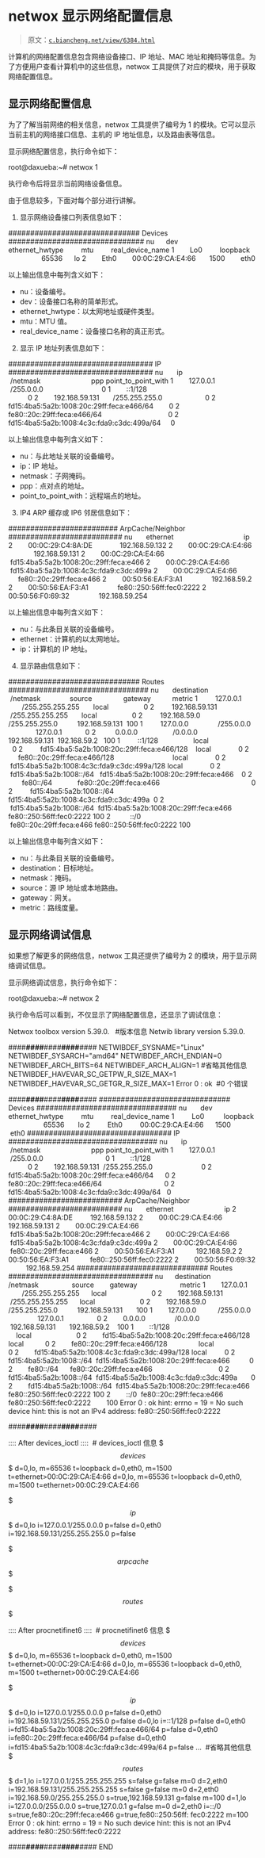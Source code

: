 # netwox 显示网络配置信息

> 原文：[`c.biancheng.net/view/6384.html`](http://c.biancheng.net/view/6384.html)

计算机的网络配置信息包含网络设备接口、IP 地址、MAC 地址和掩码等信息。为了方便用户查看计算机中的这些信息，netwox 工具提供了对应的模块，用于获取网络配置信息。

## 显示网络配置信息

为了了解当前网络的相关信息，netwox 工具提供了编号为 1 的模块。它可以显示当前主机的网络接口信息、主机的 IP 地址信息，以及路由表等信息。

显示网络配置信息，执行命令如下：

root@daxueba:~# netwox 1

执行命令后将显示当前网络设备信息。

由于信息较多，下面对每个部分进行讲解。

1) 显示网络设备接口列表信息如下：

############################## Devices ###############################
nu      dev         ethernet_hwtype         mtu         real_device_name
1        Lo0         loopback                     65536      lo
2        Eth0        00:0C:29:CA:E4:66       1500        eth0

以上输出信息中每列含义如下：

*   nu：设备编号。
*   dev：设备接口名称的简单形式。
*   ethernet_hwtype：以太网地址或硬件类型。
*   mtu：MTU 值。
*   real_device_name：设备接口名称的真正形式。

2) 显示 IP 地址列表信息如下：

################################# IP #################################
nu       ip                           /netmask                          ppp point_to_point_with
1        127.0.0.1                 /255.0.0.0                              0
1        ::1/128                                                                  0
2        192.168.59.131       /255.255.255.0                      0
2        fd15:4ba5:5a2b:1008:20c:29ff:feca:e466/64        0
2        fe80::20c:29ff:feca:e466/64                                  0
2        fd15:4ba5:5a2b:1008:4c3c:fda9:c3dc:499a/64     0

以上输出信息中每列含义如下：

*   nu：与此地址关联的设备编号。
*   ip：IP 地址。
*   netmask：子网掩码。
*   ppp：点对点的地址。
*   point_to_point_with：远程端点的地址。

3) IP4 ARP 缓存或 IP6 邻居信息如下：

######################### ArpCache/Neighbor ##########################
nu       ethernet                                    ip
2        00:0C:29:C4:8A:DE              192.168.59.132
2        00:0C:29:CA:E4:66               192.168.59.131
2        00:0C:29:CA:E4:66               fd15:4ba5:5a2b:1008:20c:29ff:feca:e466
2        00:0C:29:CA:E4:66               fd15:4ba5:5a2b:1008:4c3c:fda9:c3dc:499a
2        00:0C:29:CA:E4:66               fe80::20c:29ff:feca:e466
2        00:50:56:EA:F3:A1               192.168.59.2
2        00:50:56:EA:F3:A1               fe80::250:56ff:fec0:2222
2        00:50:56:F0:69:32               192.168.59.254

以上输出信息中每列含义如下：

*   nu：与此条目关联的设备编号。
*   ethernet：计算机的以太网地址。
*   ip：计算机的 IP 地址。

4) 显示路由信息如下：

############################## Routes ################################
nu       destination             /netmask               source                gateway           metric
1         127.0.0.1               /255.255.255.255       local                  0
2         192.168.59.131     /255.255.255.255       local                  0
2         192.168.59.0         /255.255.255.0          192.168.59.131  100
1         127.0.0.0               /255.0.0.0                  127.0.0.1            0
2          0.0.0.0                  /0.0.0.0                      192.168.59.131  192.168.59.2   100
1         ::1/128                  local                            0
2         fd15:4ba5:5a2b:1008:20c:29ff:feca:e466/128    local              0
2         fe80::20c:29ff:feca:e466/128                              local              0
2         fd15:4ba5:5a2b:1008:4c3c:fda9:c3dc:499a/128 local              0
2         fd15:4ba5:5a2b:1008::/64   fd15:4ba5:5a2b:1008:20c:29ff:feca:e466    0
2         fe80::/64             fe80::20c:29ff:feca:e466                                               0
2         fd15:4ba5:5a2b:1008::/64  fd15:4ba5:5a2b:1008:4c3c:fda9:c3dc:499a  0
2         fd15:4ba5:5a2b:1008::/64  fd15:4ba5:5a2b:1008:20c:29ff:feca:e466    fe80::250:56ff:fec0:2222 100
2          ::/0                     fe80::20c:29ff:feca:e466 fe80::250:56ff:fec0:2222 100

以上输出信息中每列含义如下：

*   nu：与此条目关联的设备编号。
*   destination：目标地址。
*   netmask：掩码。
*   source：源 IP 地址或本地路由。
*   gateway：网关。
*   metric：路线度量。

## 显示网络调试信息

如果想了解更多的网络信息，netwox 工具还提供了编号为 2 的模块，用于显示网络调试信息。

显示网络调试信息，执行命令如下：

root@daxueba:~# netwox 2

执行命令后可以看到，不仅显示了网络配置信息，还显示了调试信息：

Netwox toolbox version 5.39.0.   #版本信息
Netwib library version 5.39.0.

####****####****####****####****####
NETWIBDEF_SYSNAME="Linux"
NETWIBDEF_SYSARCH="amd64"
NETWIBDEF_ARCH_ENDIAN=0
NETWIBDEF_ARCH_BITS=64
NETWIBDEF_ARCH_ALIGN=1
#省略其他信息
NETWIBDEF_HAVEVAR_SC_GETPW_R_SIZE_MAX=1
NETWIBDEF_HAVEVAR_SC_GETGR_R_SIZE_MAX=1
Error 0 : ok  #0 个错误

####****####****####****####****####
############################## Devices ################################
nu       dev         ethernet_hwtype         mtu         real_device_name
1         Lo0          loopback                    65536       lo
2         Eth0         00:0C:29:CA:E4:66      1500         eth0
################################# IP ##################################
nu       ip                       /netmask                          ppp point_to_point_with
1        127.0.0.1             /255.0.0.0                                0
1        ::1/128                                                                0
2        192.168.59.131  /255.255.255.0                         0
2        fd15:4ba5:5a2b:1008:20c:29ff:feca:e466/64      0
2        fe80::20c:29ff:feca:e466/64                                0
2        fd15:4ba5:5a2b:1008:4c3c:fda9:c3dc:499a/64   0
########################## ArpCache/Neighbor ##########################
nu       ethernet                          ip
2        00:0C:29:C4:8A:DE         192.168.59.132
2        00:0C:29:CA:E4:66          192.168.59.131
2        00:0C:29:CA:E4:66           fd15:4ba5:5a2b:1008:20c:29ff:feca:e466
2        00:0C:29:CA:E4:66           fd15:4ba5:5a2b:1008:4c3c:fda9:c3dc:499a
2        00:0C:29:CA:E4:66           fe80::20c:29ff:feca:e466
2        00:50:56:EA:F3:A1           192.168.59.2
2        00:50:56:EA:F3:A1           fe80::250:56ff:fec0:2222
2        00:50:56:F0:69:32           192.168.59.254
############################## Routes #################################
nu      destination          /netmask                 source        gateway                      metric
1        127.0.0.1             /255.255.255.255      local                       0
2        192.168.59.131   /255.255.255.255      local                       0
2        192.168.59.0      /255.255.255.0          192.168.59.131       100
1        127.0.0.0           /255.0.0.0                   127.0.0.1                 0
2        0.0.0.0               /0.0.0.0                       192.168.59.131       192.168.59.2    100
1        ::1/128                                                  local                       0
2        fd15:4ba5:5a2b:1008:20c:29ff:feca:e466/128  local           0
2        fe80::20c:29ff:feca:e466/128                local                       0
2        fd15:4ba5:5a2b:1008:4c3c:fda9:c3dc:499a/128 local         0
2        fd15:4ba5:5a2b:1008::/64  fd15:4ba5:5a2b:1008:20c:29ff:feca:e466          0
2        fe80::/64      fe80::20c:29ff:feca:e466                                  0
2        fd15:4ba5:5a2b:1008::/64  fd15:4ba5:5a2b:1008:4c3c:fda9:c3dc:499a       0
2        fd15:4ba5:5a2b:1008::/64  fd15:4ba5:5a2b:1008:20c:29ff:feca:e466
fe80::250:56ff:fec0:2222 100
2        ::/0  fe80::20c:29ff:feca:e466 fe80::250:56ff:fec0:2222        100
Error 0 : ok
hint: errno = 19 = No such device
hint: this is not an IPv4 address: fe80::250:56ff:fec0:2222

####****####****####****####****####

:::: After devices_ioctl ::::  # devices_ioctl 信息
$$$ devices $$$
d=0,lo, m=65536 t=loopback
d=0,eth0, m=1500 t=ethernet>00:0C:29:CA:E4:66
d=0,lo, m=65536 t=loopback
d=0,eth0, m=1500 t=ethernet>00:0C:29:CA:E4:66

$$$ ip $$$
d=0,lo i=127.0.0.1/255.0.0.0 p=false
d=0,eth0 i=192.168.59.131/255.255.255.0 p=false

$$$ arpcache $$$

$$$ routes $$$

:::: After procnetifinet6 ::::  # procnetifinet6 信息
$$$ devices $$$
d=0,lo, m=65536 t=loopback
d=0,eth0, m=1500 t=ethernet>00:0C:29:CA:E4:66
d=0,lo, m=65536 t=loopback
d=0,eth0, m=1500 t=ethernet>00:0C:29:CA:E4:66

$$$ ip $$$
d=0,lo i=127.0.0.1/255.0.0.0 p=false
d=0,eth0 i=192.168.59.131/255.255.255.0 p=false
d=0,lo i=::1/128 p=false
d=0,eth0 i=fd15:4ba5:5a2b:1008:20c:29ff:feca:e466/64 p=false
d=0,eth0 i=fe80::20c:29ff:feca:e466/64 p=false
d=0,eth0 i=fd15:4ba5:5a2b:1008:4c3c:fda9:c3dc:499a/64 p=false
…  #省略其他信息
$$$ routes $$$
d=1,lo i=127.0.0.1/255.255.255.255 s=false g=false m=0
d=2,eth0 i=192.168.59.131/255.255.255.255 s=false g=false m=0
d=2,eth0 i=192.168.59.0/255.255.255.0 s=true,192.168.59.131 g=false m=100
d=1,lo i=127.0.0.0/255.0.0.0 s=true,127.0.0.1 g=false m=0
d=2,eth0 i=::/0 s=true,fe80::20c:29ff:feca:e466 g=true,fe80::250:56ff:
fec0:2222 m=100
Error 0 : ok
hint: errno = 19 = No such device
hint: this is not an IPv4 address: fe80::250:56ff:fec0:2222

####****####****####****####****####
END